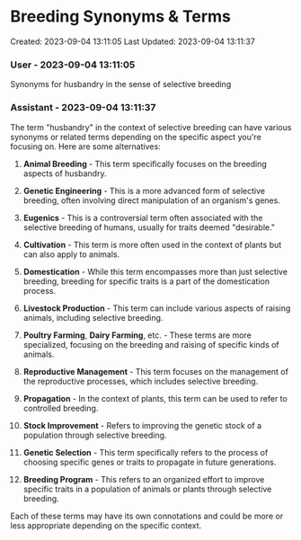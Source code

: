 # Breeding Synonyms & Terms

Created: 2023-09-04 13:11:05
Last Updated: 2023-09-04 13:11:37

### User - 2023-09-04 13:11:05

Synonyms for husbandry in the sense of selective breeding

### Assistant - 2023-09-04 13:11:37

The term "husbandry" in the context of selective breeding can have various synonyms or related terms depending on the specific aspect you're focusing on. Here are some alternatives:

1. **Animal Breeding** - This term specifically focuses on the breeding aspects of husbandry.
  
2. **Genetic Engineering** - This is a more advanced form of selective breeding, often involving direct manipulation of an organism's genes.
  
3. **Eugenics** - This is a controversial term often associated with the selective breeding of humans, usually for traits deemed "desirable."
  
4. **Cultivation** - This term is more often used in the context of plants but can also apply to animals.
  
5. **Domestication** - While this term encompasses more than just selective breeding, breeding for specific traits is a part of the domestication process.
  
6. **Livestock Production** - This term can include various aspects of raising animals, including selective breeding.
  
7. **Poultry Farming**, **Dairy Farming**, etc. - These terms are more specialized, focusing on the breeding and raising of specific kinds of animals.
  
8. **Reproductive Management** - This term focuses on the management of the reproductive processes, which includes selective breeding.
  
9. **Propagation** - In the context of plants, this term can be used to refer to controlled breeding.
  
10. **Stock Improvement** - Refers to improving the genetic stock of a population through selective breeding.
  
11. **Genetic Selection** - This term specifically refers to the process of choosing specific genes or traits to propagate in future generations.

12. **Breeding Program** - This refers to an organized effort to improve specific traits in a population of animals or plants through selective breeding.

Each of these terms may have its own connotations and could be more or less appropriate depending on the specific context.


